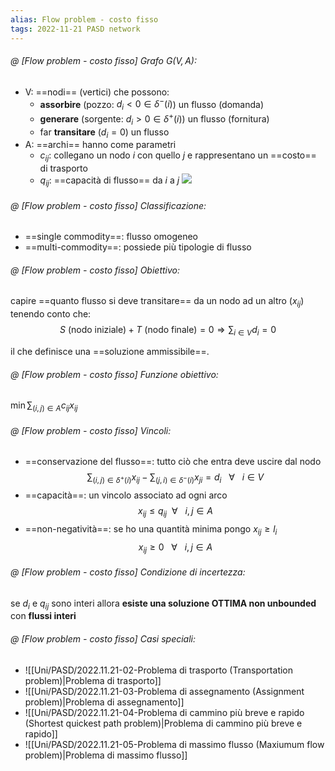 ```yaml
---
alias: Flow problem - costo fisso
tags: 2022-11-21 PASD network
---
```


###### @ [Flow problem - costo fisso] Grafo $G(V,A)$:
- V: ==nodi== (vertici) che possono:
	- **assorbire** (pozzo: $d_i<0 \in \delta^-(i)$) un flusso (domanda) 
	- **generare** (sorgente: $d_i>0 \in \delta^+(i)$) un flusso (fornitura)
	- far **transitare** ($d_i=0$) un flusso
- A: ==archi== hanno come parametri
	- $c_{ij}$: collegano un nodo $i$ con quello $j$ e rappresentano un ==costo== di trasporto
	- $q_{ij}$: ==capacità di flusso== da $i$ a $j$
![](Uni/PASD/img/grafo.jpeg)
<!--ID: 1670239201567-->



###### @ [Flow problem - costo fisso] Classificazione:
- ==single commodity==: flusso omogeneo
- ==multi-commodity==: possiede più tipologie di flusso
<!--ID: 1670236970754-->


###### @ [Flow problem - costo fisso] Obiettivo:
capire ==quanto flusso si deve transitare== da un nodo ad un altro ($x_{ij}$) tenendo conto che:
$$S\ (\text{nodo iniziale}) + T\ (\text{nodo finale}) = 0\Rightarrow\sum_{i\in V} d_i = 0$$

il che definisce una ==soluzione ammissibile==.
<!--ID: 1670236970759-->



###### @ [Flow problem - costo fisso] Funzione obiettivo:
$\min \sum_{(i,j)\in A} c_{ij} x_{ij}$
<!--ID: 1670236970763-->


###### @ [Flow problem - costo fisso] Vincoli:
- ==conservazione del flusso==: tutto ciò che entra deve uscire dal nodo $$\sum_{(i,j)\in\delta^+(i)} x_{ij} - \sum_{(j,i)\in\delta^-(i)} x_{ji} = d_i\ \ \ \forall\ \ \ i\in V$$
- ==capacità==: un vincolo associato ad ogni arco $$x_{ij} \leq q_{ij}\ \  \forall\ \ \ i,j\in A$$
- ==non-negatività==: se ho una quantità minima pongo $x_{ij}\geq l_i$ $$x_{ij} \geq 0\ \ \ \forall\ \ \ i,j\in A$$
<!--ID: 1670236970768-->


###### @ [Flow problem - costo fisso] Condizione di incertezza:
se $d_i$ e $q_{ij}$ sono interi allora **esiste una soluzione OTTIMA non unbounded** con **flussi interi**
<!--ID: 1670236970772-->


###### @ [Flow problem - costo fisso] Casi speciali:
- ![[Uni/PASD/2022.11.21-02-Problema di trasporto (Transportation problem)|Problema di trasporto]]
- ![[Uni/PASD/2022.11.21-03-Problema di assegnamento (Assignment problem)|Problema di assegnamento]]
- ![[Uni/PASD/2022.11.21-04-Problema di cammino più breve e rapido (Shortest quickest path problem)|Problema di cammino più breve e rapido]]
- ![[Uni/PASD/2022.11.21-05-Problema di massimo flusso (Maxiumum flow problem)|Problema di massimo flusso]]